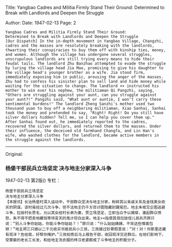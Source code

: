 Title: Yangbao Cadres and Militia Firmly Stand Their Ground: Determined to Break with Landlords and Deepen the Struggle

Author:
Date: 1947-02-13
Page: 2

    Yangbao Cadres and Militia Firmly Stand Their Ground:
    Determined to Break with Landlords and Deepen the Struggle
    [Our Dispatch] In the in-depth movement in Yangbao Village, Changzhi, cadres and the masses are resolutely breaking with the landlords, thwarting their conspiracies to buy them off with kinship ties, money, and women. Although the village has undergone several struggles, unscrupulous landlords are still trying every means to hide their feudal tails. The landlord Zhu Banzhao attempted to evade the struggle by luring the village head Jia Mao, promising to give his daughter to the village head's younger brother as a wife. Jia stood firm, immediately exposing him in public, arousing the anger of the masses. Zhu had to confess his sinister plan to sell land and hide money while waiting for the situation to change. The landlord ×× instructed his mother to win over his nephew, the militiaman Qi Pangzhi, saying, "Others are struggling against your aunt, can you struggle against your aunt?!" Pangzhi said, "What aunt or auntie, I won't carry these sentimental burdens!" The landlord Zheng Sanzhi's mother used two thousand yuan to buy off a neighboring militiaman, Xiao Sanhai. Sanhai took the money and pretended to say, "Right! Right! Do you still have silver dollars hidden? Tell me, so I can help you cover them up." After Sanhai found out, he immediately reported to the cadres, recovered the silver dollars, and returned them to the masses. Under their influence, the deceived old farmhand Changfa, and Lin Han's wife, who washed clothes for the landlord, became active members in the struggle against the landlords.



<hr /> 

Original: 


### 杨堡干部民兵立场坚定  决与地主分家深入斗争

1947-02-13
第2版()
专栏：

    杨堡干部民兵立场坚定
    决与地主分家深入斗争
    【本报讯】长治杨堡村深入运动中，干部群众坚决与地主分家，粉碎其以亲戚关系及金钱美女收买的阴谋。该村虽经过几次斗争，但不法地主仍千方百计图隐藏封建尾巴。地主朱坂交企图逃避斗争，拉拢村长贾毛，允以其女给村长弟为妻，贾立场坚定，立即当众予以揭穿，激起群众愤怒，朱不得不把卖地藏钱等待变天的鬼计坦白出来。地主××指使其母拉拢侄儿民兵齐胖只说：“别人斗争你姑姑，你能斗争你姑姑？！”胖只说：“什么姑姑姨姨，不背这些情面包袱！”地主郑三只娘以二千元收买邻居民兵小三孩，三孩接过钞票假意说：“对！对！你那里还藏有现洋？告给我，好帮你掩护。”三孩知悉后马上报告干部，收回现洋交还群众。在他们影响下，受蒙蔽的老长工长发，和给地主洗衣服的林汉老婆都成了斗争地主的积极分子。
